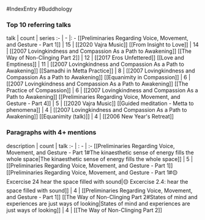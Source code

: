 #IndexEntry #Buddhology

### Top 10 referring talks
talk | count | series
:- | - |: -
[[Preliminaries Regarding Voice, Movement, and Gesture - Part 1]] | 15 | [[2020 Vajra Music]]
[[From Insight to Love]] | 14 | [[2007 Lovingkindness and Compassion As a Path to Awakening]]
[[The Way of Non-Clinging Part 2]] | 12 | [[2017 Eros Unfettered]]
[[Love and Emptiness]] | 11 | [[2007 Lovingkindness and Compassion As a Path to Awakening]]
[[Samadhi in Metta Practice]] | 8 | [[2007 Lovingkindness and Compassion As a Path to Awakening]]
[[Equanimity in Compassion]] | 6 | [[2007 Lovingkindness and Compassion As a Path to Awakening]]
[[The Practice of Compassion]] | 6 | [[2007 Lovingkindness and Compassion As a Path to Awakening]]
[[Preliminaries Regarding Voice, Movement, and Gesture - Part 4]] | 5 | [[2020 Vajra Music]]
[[Guided meditation - Metta to phenomena]] | 4 | [[2007 Lovingkindness and Compassion As a Path to Awakening]]
[[Equanimity (talk)]] | 4 | [[2006 New Year's Retreat]]

### Paragraphs with 4+ mentions
description | count | talk
:- | : - | :-
[[Preliminaries Regarding Voice, Movement, and Gesture - Part 1#The kinaesthetic sense of energy fills the whole space\|The kinaesthetic sense of energy fills the whole space]] | 5 | [[Preliminaries Regarding Voice, Movement, and Gesture - Part 1]]
[[Preliminaries Regarding Voice, Movement, and Gesture - Part 1#🟡 Excercise 24 hear the space filled with sound\|🟡 Excercise 2.4: hear the space filled with sound]] | 4 | [[Preliminaries Regarding Voice, Movement, and Gesture - Part 1]]
[[The Way of Non-Clinging Part 2#States of mind and experiences are just ways of looking\|States of mind and experiences are just ways of looking]] | 4 | [[The Way of Non-Clinging Part 2]]

